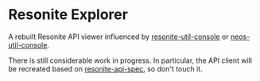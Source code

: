 # Resonite Explorer

A rebuilt Resonite API viewer influenced by [resonite-util-console](https://github.com/rheniumNV/resonite-util-console) or [neos-util-console](https://github.com/NeosSharedProject/neos-util-console).

There is still considerable work in progress. In particular, the API client will be recreated based on [resonite-api-spec](https://github.com/eai04191/resonite-api-spec), so don't touch it.
